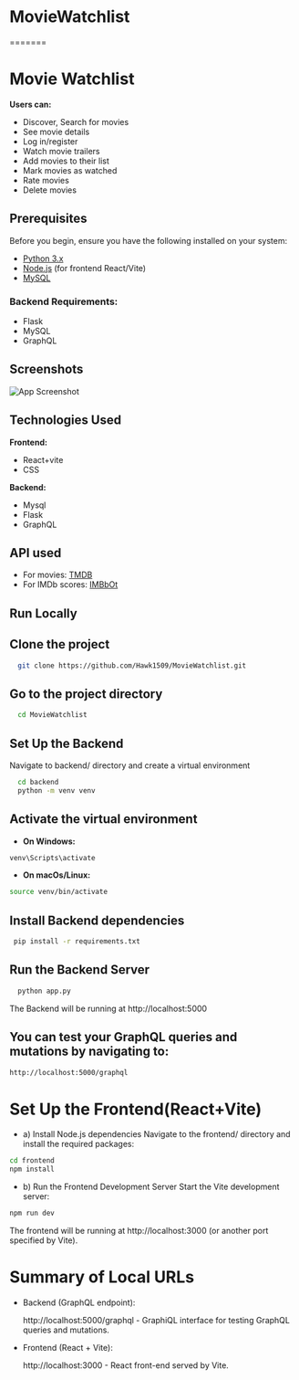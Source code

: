 
# MovieWatchlist
=======

# Movie Watchlist 

**Users can:**
- Discover, Search for movies
- See movie details
- Log in/register
- Watch movie trailers
- Add movies to their list
- Mark movies as watched
- Rate movies
- Delete movies

## Prerequisites
Before you begin, ensure you have the following installed on your system:
- [Python 3.x](https://www.python.org/downloads/)
- [Node.js](https://nodejs.org/en/download/package-manager) (for frontend React/Vite)
- [MySQL](https://www.mysql.com/downloads/)

### Backend Requirements:
- Flask
- MySQL
- GraphQL



## Screenshots

![App Screenshot](https://www.etsy.com/market/movie_watchlist)


## Technologies Used

**Frontend:**
- React+vite
- CSS

**Backend:**
- Mysql
- Flask
- GraphQL


## API used

 - For movies: [TMDB](https://developer.themoviedb.org/docs/getting-started)
 - For IMDb scores: [IMBbOt](https://github.com/TelegramPlayGround/Free-Movie-Series-DB-API)


## Run Locally

## Clone the project

```bash
  git clone https://github.com/Hawk1509/MovieWatchlist.git
```

## Go to the project directory

```bash
  cd MovieWatchlist
```
## Set Up the Backend

Navigate to backend/ directory and create a virtual environment

```bash
  cd backend
  python -m venv venv
```
## Activate the virtual environment

- **On Windows:**
```bash
venv\Scripts\activate
```
- **On macOs/Linux:**
```bash
source venv/bin/activate
```

## Install Backend dependencies

```bash
 pip install -r requirements.txt

```

## Run the Backend Server
```bash
  python app.py

```

The Backend will be running at http://localhost:5000

## You can test your GraphQL queries and mutations by navigating to:
```bash
http://localhost:5000/graphql

```
# Set Up the Frontend(React+Vite)

- a) Install Node.js dependencies
Navigate to the frontend/ directory and install the required packages: 

```bash
cd frontend
npm install
```
- b) Run the Frontend Development Server
Start the Vite development server:
```bash
npm run dev
```
The frontend will be running at http://localhost:3000 (or another port specified by Vite).

# Summary of Local URLs
- Backend (GraphQL endpoint):

    http://localhost:5000/graphql - GraphiQL interface for testing GraphQL queries and mutations.

- Frontend (React + Vite):

    http://localhost:3000 - React front-end served by Vite.
